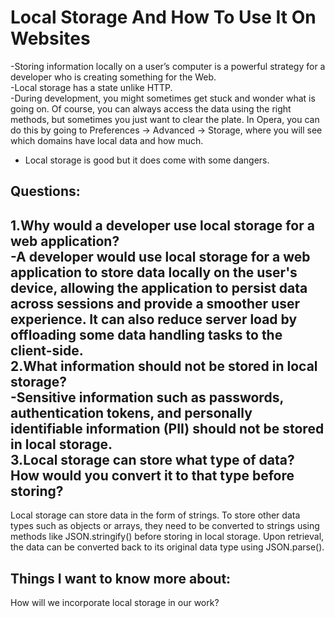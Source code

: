 # Local Storage And How To Use It On Websites  
-Storing information locally on a user’s computer is a powerful strategy for a developer who is creating something for the Web.  
-Local storage has a state unlike HTTP.  
-During development, you might sometimes get stuck and wonder what is going on. Of course, you can always access the data using the right methods, but sometimes you just want to clear the plate. In Opera, you can do this by going to Preferences → Advanced → Storage, where you will see which domains have local data and how much.  
- Local storage is good but it does come with some dangers.
## Questions:  
1.Why would a developer use local storage for a web application?  
-A developer would use local storage for a web application to store data locally on the user's device, allowing the application to persist data across sessions and provide a smoother user experience. It can also reduce server load by offloading some data handling tasks to the client-side.  
2.What information should not be stored in local storage?  
-Sensitive information such as passwords, authentication tokens, and personally identifiable information (PII) should not be stored in local storage.  
3.Local storage can store what type of data? How would you convert it to that type before storing?  
-
Local storage can store data in the form of strings. To store other data types such as objects or arrays, they need to be converted to strings using methods like JSON.stringify() before storing in local storage. Upon retrieval, the data can be converted back to its original data type using JSON.parse().  
## Things I want to know more about:  
How will we incorporate local storage in our work?


